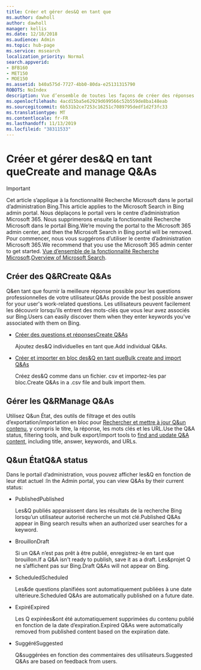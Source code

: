 ```yaml
---
title: Créer et gérer des&Q en tant que
ms.author: dawholl
author: dawholl
manager: kellis
ms.date: 12/18/2018
ms.audience: Admin
ms.topic: hub-page
ms.service: mssearch
localization_priority: Normal
search.appverid:
- BFB160
- MET150
- MOE150
ms.assetid: b40a575d-7727-4bb0-80da-e25131315790
ROBOTS: NoIndex
description: Vue d’ensemble de toutes les façons de créer des réponses aux questions fréquemment posées dans le portail d’administration de Microsoft Search
ms.openlocfilehash: 4acd15ba5e62929d699566c52b559de8ba148eab
ms.sourcegitcommit: 6b531b2ce7253c16251c7089795dedf1d2f3fc33
ms.translationtype: MT
ms.contentlocale: fr-FR
ms.lasthandoff: 11/13/2019
ms.locfileid: "38311533"
---
```

# <a name="create-and-manage-qas"></a><span data-ttu-id="03989-103">Créer et gérer des&Q en tant que</span><span class="sxs-lookup"><span data-stu-id="03989-103">Create and manage Q&As</span></span>

> [!IMPORTANT]
> <span data-ttu-id="03989-104">Cet article s’applique à la fonctionnalité Recherche Microsoft dans le portail d’administration Bing.</span><span class="sxs-lookup"><span data-stu-id="03989-104">This article applies to the Microsoft Search in Bing admin portal.</span></span> <span data-ttu-id="03989-105">Nous déplaçons le portail vers le centre d’administration Microsoft 365. Nous supprimerons ensuite la fonctionnalité Recherche Microsoft dans le portail Bing.</span><span class="sxs-lookup"><span data-stu-id="03989-105">We’re moving the portal to the Microsoft 365 admin center, and then the Microsoft Search in Bing portal will be removed.</span></span> <span data-ttu-id="03989-106">Pour commencer, nous vous suggérons d’utiliser le centre d’administration Microsoft 365.</span><span class="sxs-lookup"><span data-stu-id="03989-106">We recommend that you use the Microsoft 365 admin center to get started.</span></span> <span data-ttu-id="03989-107">[Vue d’ensemble de la fonctionnalité Recherche Microsoft](overview-microsoft-search.md).</span><span class="sxs-lookup"><span data-stu-id="03989-107">[Overview of Microsoft Search](overview-microsoft-search.md).</span></span>
    
## <a name="create-qas"></a><span data-ttu-id="03989-108">Créer des Q&R</span><span class="sxs-lookup"><span data-stu-id="03989-108">Create Q&As</span></span>

<span data-ttu-id="03989-109">Q&en tant que fournir la meilleure réponse possible pour les questions professionnelles de votre utilisateur.</span><span class="sxs-lookup"><span data-stu-id="03989-109">Q&As provide the best possible answer for your user's work-related questions.</span></span> <span data-ttu-id="03989-110">Les utilisateurs peuvent facilement les découvrir lorsqu’ils entrent des mots-clés que vous leur avez associés sur Bing.</span><span class="sxs-lookup"><span data-stu-id="03989-110">Users can easily discover them when they enter keywords you've associated with them on Bing.</span></span>
  
- [<span data-ttu-id="03989-111">Créer des questions et réponses</span><span class="sxs-lookup"><span data-stu-id="03989-111">Create Q&As</span></span>](create-qas.md)
    
    <span data-ttu-id="03989-112">Ajoutez des&Q individuelles en tant que.</span><span class="sxs-lookup"><span data-stu-id="03989-112">Add individual Q&As.</span></span>
    
- [<span data-ttu-id="03989-113">Créer et importer en bloc des&Q en tant que</span><span class="sxs-lookup"><span data-stu-id="03989-113">Bulk create and import Q&As</span></span>](bulk-create-qas.md)
    
    <span data-ttu-id="03989-114">Créez des&Q comme dans un fichier. csv et importez-les par bloc.</span><span class="sxs-lookup"><span data-stu-id="03989-114">Create Q&As in a .csv file and bulk import them.</span></span>
    
## <a name="manage-qas"></a><span data-ttu-id="03989-115">Gérer les Q&R</span><span class="sxs-lookup"><span data-stu-id="03989-115">Manage Q&As</span></span>

<span data-ttu-id="03989-116">Utilisez Q&un État, des outils de filtrage et des outils d’exportation/importation en bloc pour [Rechercher et mettre à jour Q&un contenu](manage-qas.md), y compris le titre, la réponse, les mots clés et les URL.</span><span class="sxs-lookup"><span data-stu-id="03989-116">Use the Q&A status, filtering tools, and bulk export/import tools to [find and update Q&A content](manage-qas.md), including title, answer, keywords, and URLs.</span></span>
  
## <a name="qa-status"></a><span data-ttu-id="03989-117">Q&un État</span><span class="sxs-lookup"><span data-stu-id="03989-117">Q&A status</span></span>

<span data-ttu-id="03989-118">Dans le portail d’administration, vous pouvez afficher les&Q en fonction de leur état actuel :</span><span class="sxs-lookup"><span data-stu-id="03989-118">In the Admin portal, you can view Q&As by their current status:</span></span>
  
- <span data-ttu-id="03989-119">Published</span><span class="sxs-lookup"><span data-stu-id="03989-119">Published</span></span>
    
    <span data-ttu-id="03989-120">Les&Q publiés apparaissent dans les résultats de la recherche Bing lorsqu’un utilisateur autorisé recherche un mot clé.</span><span class="sxs-lookup"><span data-stu-id="03989-120">Published Q&As appear in Bing search results when an authorized user searches for a keyword.</span></span>
    
- <span data-ttu-id="03989-121">Brouillon</span><span class="sxs-lookup"><span data-stu-id="03989-121">Draft</span></span>
    
    <span data-ttu-id="03989-122">Si un Q&A n’est pas prêt à être publié, enregistrez-le en tant que brouillon.</span><span class="sxs-lookup"><span data-stu-id="03989-122">If a Q&A isn't ready to publish, save it as a draft.</span></span> <span data-ttu-id="03989-123">Les&projet Q ne s’affichent pas sur Bing.</span><span class="sxs-lookup"><span data-stu-id="03989-123">Draft Q&As will not appear on Bing.</span></span>
    
- <span data-ttu-id="03989-124">Scheduled</span><span class="sxs-lookup"><span data-stu-id="03989-124">Scheduled</span></span>
    
    <span data-ttu-id="03989-125">Les&de questions planifiées sont automatiquement publiées à une date ultérieure.</span><span class="sxs-lookup"><span data-stu-id="03989-125">Scheduled Q&As are automatically published on a future date.</span></span>
    
- <span data-ttu-id="03989-126">Expiré</span><span class="sxs-lookup"><span data-stu-id="03989-126">Expired</span></span>
    
    <span data-ttu-id="03989-127">Les Q expirées&ont été automatiquement supprimées du contenu publié en fonction de la date d’expiration.</span><span class="sxs-lookup"><span data-stu-id="03989-127">Expired Q&As were automatically removed from published content based on the expiration date.</span></span>
    
- <span data-ttu-id="03989-128">Suggéré</span><span class="sxs-lookup"><span data-stu-id="03989-128">Suggested</span></span>
    
    <span data-ttu-id="03989-129">Q&suggérées en fonction des commentaires des utilisateurs.</span><span class="sxs-lookup"><span data-stu-id="03989-129">Suggested Q&As are based on feedback from users.</span></span>

  

